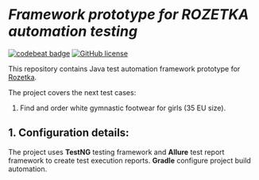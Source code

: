 # _Framework prototype for ROZETKA automation testing_ 

 [![codebeat badge](https://codebeat.co/badges/544e8587-4d6d-4924-9a80-dbe1e9ce258e)](https://codebeat.co/projects/github-com-sskorol-qaa-amazon-master)
 [![GitHub license](https://img.shields.io/badge/license-Apache%202-blue.svg)](https://goo.gl/9GLmMZ)
 
 This repository contains Java test automation framework prototype for [Rozetka](https://rozetka.com.ua/). 
 
 The project covers the next test cases:
 
 1. Find and order white gymnastic footwear for girls (35 EU size).
  
 ## 1. Configuration details:
 The project uses **TestNG**  testing framework and **Allure** test report framework to create test execution reports.
 **Gradle** configure project build automation.

